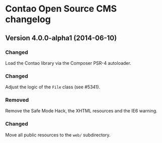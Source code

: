 Contao Open Source CMS changelog
================================

Version 4.0.0-alpha1 (2014-06-10)
---------------------------------

### Changed
Load the Contao library via the Composer PSR-4 autoloader.

### Changed
Adjust the logic of the `File` class (see #5341).

### Removed
Remove the Safe Mode Hack, the XHTML resources and the IE6 warning.

### Changed
Move all public resources to the `web/` subdirectory.
